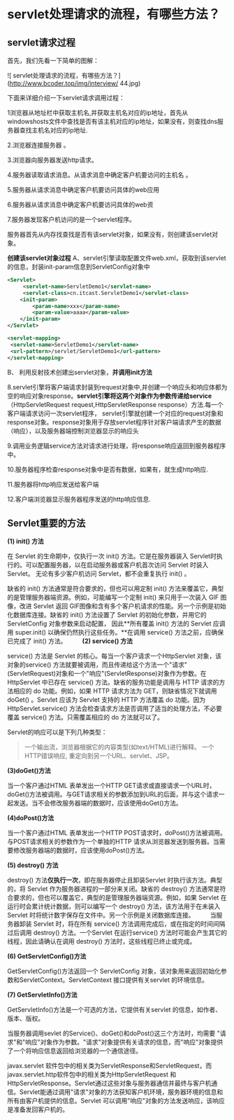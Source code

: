 # servlet处理请求的流程，有哪些方法？



## servlet请求过程

首先，我们先看一下简单的图解：

![ servlet处理请求的流程，有哪些方法？](http://www.bcoder.top/img/interview/ 44.jpg)


下面来详细介绍一下servlet请求调用过程：

1浏览器从地址栏中获取主机名,并获取主机名对应的ip地址，首先从windowshosts文件中查找是否有该主机对应的ip地址，如果没有，则查找dns服务器查找主机名对应的ip地址.  

2.浏览器连接服务器 。

3.浏览器向服务器发送http请求。

4.服务器读取请求消息。从请求消息中确定客户机要访问的主机名 。

5.服务器从请求消息中确定客户机要访问具体的web应用 

6.服务器从请求消息中确定客户机要访问具体的web资

7.服务器发现客户机访问的是一个servlet程序。

服务器首先从内存找查找是否有该servlet对象，如果没有，则创建该servlet对象。

**创建该servlet对象过程** 
A、servlet引擎读取配置文件web.xml，获取到该servlet的信息，封装init-param信息到ServletConfig对象中   

```xml
<Servlet> 
     <servlet-name>ServletDemo1</servlet-name> 
     <servlet-class>cn.itcast.ServletDemo1</servlet-class>             
    <init-param> 
        <param-name>xxx</param-name>  
        <param-value>aaaa</param-value>           
    </init-param> 
</Servlet>                                           

<servlet-mapping> 
 <servlet-name>ServletDemo1</servlet-name> 
 <url-pattern>/servlet/ServletDemo1</url-pattern>        
</servlet-mapping>       
```

B、 利用反射技术创建出servlet对象，**并调用init方法**   
   
 8.servlet引擎将客户端请求封装到request对象中,并创建一个响应头和响应体都为空的响应对象response。**servlet引擎将这两个对象作为参数传递给service**（HttpServletRequest request,HttpServletResponse response）方法.每一个客户端请求访问一次servlet程序， servlet引擎就创建一个对应的request对象和response对象。response对象用于存放servlet程序针对客户端请求产生的数据（响应），以及服务器端控制浏览器显示的响应头 
 
9.调用业务逻辑service方法对请求进行处理，将response响应返回到服务器程序中。 

10.服务器程序检查response对象中是否有数据，如果有，就生成http响应. 

11.服务器将http响应发送给客户端 

12.客户端浏览器显示服务器程序发送的http响应信息.

## Servlet重要的方法

**(1) init() 方法**

在 Servlet 的生命期中，仅执行一次 init() 方法。它是在服务器装入 Servlet时执行的。可以配置服务器，以在启动服务器或客户机首次访问 Servlet 时装入 Servlet。 无论有多少客户机访问 Servlet，都不会重复执行 init() 。

缺省的 init() 方法通常是符合要求的，但也可以用定制 init() 方法来覆盖它，典型的是管理服务器端资源。例如，可能编写一个定制 init() 来只用于一次装入 GIF 图像，改进 Servlet 返回 GIF图像和含有多个客户机请求的性能。另一个示例是初始化数据库连接。缺省的 init() 方法设置了 Servlet 的初始化参数，并用它的 ServletConfig 对象参数来启动配置， 因此**所有覆盖 init() 方法的 Servlet 应调用 super.init() 以确保仍然执行这些任务。**在调用 service() 方法之前，应确保已完成了 init() 方法。
　　
**(2) service() 方法**

service() 方法是 Servlet 的核心。每当一个客户请求一个HttpServlet 对象，该对象的service() 方法就要被调用，而且传递给这个方法一个"请求"(ServletRequest)对象和一个"响应"(ServletResponse)对象作为参数。在 HttpServlet 中已存在 service() 方法。缺省的服务功能是调用与 HTTP 请求的方法相应的 do 功能。例如，如果 HTTP 请求方法为 GET，则缺省情况下就调用 doGet() 。Servlet 应该为 Servlet 支持的 HTTP 方法覆盖 do 功能。因为 HttpServlet.service() 方法会检查请求方法是否调用了适当的处理方法，不必要覆盖 service() 方法。只需覆盖相应的 do 方法就可以了。

Servlet的响应可以是下列几种类型：
>一个输出流，浏览器根据它的内容类型(如text/HTML)进行解释。
一个HTTP错误响应, 重定向到另一个URL、servlet、JSP。

**(3)doGet()方法**

当一个客户通过HTML 表单发出一个HTTP GET请求或直接请求一个URL时，doGet()方法被调用。与GET请求相关的参数添加到URL的后面，并与这个请求一起发送。当不会修改服务器端的数据时，应该使用doGet()方法。

**(4)doPost()方法**

当一个客户通过HTML 表单发出一个HTTP POST请求时，doPost()方法被调用。与POST请求相关的参数作为一个单独的HTTP 请求从浏览器发送到服务器。当需要修改服务器端的数据时，应该使用doPost()方法。

**(5) destroy() 方法**

destroy() 方法**仅执行一次**，即在服务器停止且卸装Servlet 时执行该方法。典型的，将 Servlet 作为服务器进程的一部分来关闭。缺省的 destroy() 方法通常是符合要求的，但也可以覆盖它，典型的是管理服务器端资源。例如，如果 Servlet 在运行时会累计统计数据，则可以编写一个 destroy() 方法，该方法用于在未装入 Servlet 时将统计数字保存在文件中。另一个示例是关闭数据库连接。
　　
当服务器卸装 Servlet 时，将在所有 service() 方法调用完成后，或在指定的时间间隔过后调用 destroy() 方法。一个Servlet 在运行service() 方法时可能会产生其它的线程，因此请确认在调用 destroy() 方法时，这些线程已终止或完成。

**(6) GetServletConfig()方法**

GetServletConfig()方法返回一个 ServletConfig 对象，该对象用来返回初始化参数和ServletContext。ServletContext 接口提供有关servlet 的环境信息。

**(7) GetServletInfo()方法**

GetServletInfo()方法是一个可选的方法，它提供有关servlet 的信息，如作者、版本、版权。

当服务器调用sevlet 的Service()、doGet()和doPost()这三个方法时，均需要 "请求"和"响应"对象作为参数。"请求"对象提供有关请求的信息，而"响应"对象提供了一个将响应信息返回给浏览器的一个通信途径。

javax.servlet 软件包中的相关类为ServletResponse和ServletRequest，而javax.servlet.http软件包中的相关类为HttpServletRequest 和 HttpServletResponse。Servlet通过这些对象与服务器通信并最终与客户机通信。Servlet能通过调用"请求"对象的方法获知客户机环境，服务器环境的信息和所有由客户机提供的信息。Servlet 可以调用"响应"对象的方法发送响应，该响应是准备发回客户机的。




